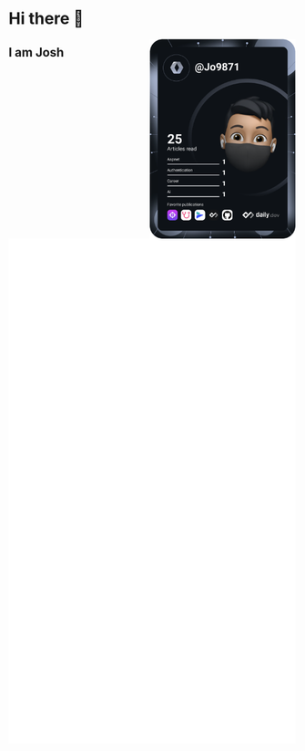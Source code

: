 # Hi there 👋
<a href="https://api.daily.dev/get?r=omBratteng" target="_blank">
    <img
      width="256"
      align="right"
      src="/devcard.svg"
    />
  </a>
  
## I am Josh

![Metrics](/github-metrics.svg)
